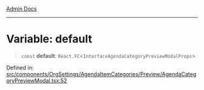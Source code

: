[Admin Docs](/)

***

# Variable: default

> `const` **default**: `React.FC`\<`InterfaceAgendaCategoryPreviewModalProps`\>

Defined in: [src/components/OrgSettings/AgendaItemCategories/Preview/AgendaCategoryPreviewModal.tsx:52](https://github.com/PalisadoesFoundation/talawa-admin/blob/main/src/components/OrgSettings/AgendaItemCategories/Preview/AgendaCategoryPreviewModal.tsx#L52)
